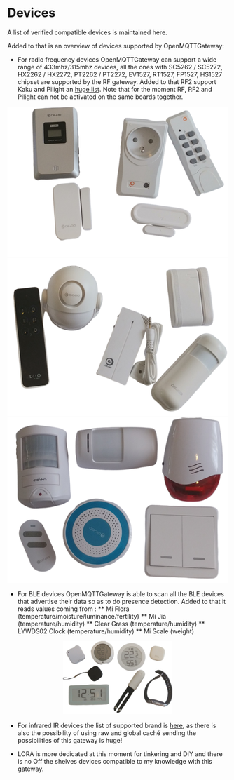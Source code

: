 # Devices
A list of verified compatible devices is maintained here.

Added to that is an overview of devices supported by OpenMQTTGateway:
* For radio frequency devices OpenMQTTGateway can support a wide range of 433mhz/315mhz devices, all the ones with SC5262 / SC5272, HX2262 / HX2272, PT2262 / PT2272, EV1527, RT1527, FP1527, HS1527 chipset  are supported by the RF gateway. Added to that RF2 support Kaku and Pilight an [huge list](https://wiki.pilight.org/devices). Note that for the moment RF, RF2 and Pilight can not be activated on the same boards together.

![boards](../img/OpenMQTTGateway_devices_rf1.png ':size=250%')
![boards](../img/OpenMQTTGateway_devices_rf2.png ':size=250%')
![boards](../img/OpenMQTTGateway_devices_rf3.png ':size=250%')

* For BLE devices OpenMQTTGateway is able to scan all the BLE devices that advertise their data so as to do presence detection. Added to that it reads values coming from :
** Mi Flora (temperature/moisture/luminance/fertility)
** Mi Jia (temperature/humidity)
** Clear Grass (temperature/humidity)
** LYWDS02 Clock (temperature/humidity)
** Mi Scale (weight)

<p align="center">
    <img alt="compatible devices" src="../img/OpenMQTTGateway_devices_ble.png" width=250>
</p>

* For infrared IR devices the list of supported brand is [here](https://github.com/1technophile/OpenMQTTGateway/blob/d2dd6138558909b71cc44f69665340247bd5f356/main/config_IR.h#L52), as there is also the possibility of using raw and global caché sending the possibilities of this gateway is huge!

* LORA is more dedicated at this moment for tinkering and DIY and there is no Off the shelves devices compatible to my knowledge with this gateway.
